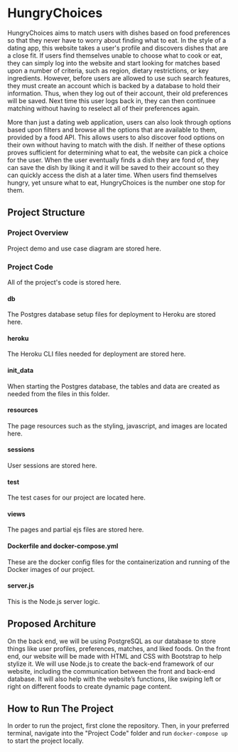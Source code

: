 # HungryChoices

HungryChoices aims to match users with dishes based on food preferences so that they never have to worry about finding what to eat. In the style of a dating app, this website takes a user's profile and discovers dishes that are a close fit. If users find themselves unable to choose what to cook or eat, they can simply log into the website and start looking for matches based upon a number of criteria, such as region, dietary restrictions, or key ingredients. However, before users are allowed to use such search features, they must create an account which is backed by a database to hold their information. Thus, when they log out of their account, their old preferences will be saved. Next time this user logs back in, they can then continuee matching without having to reselect all of their preferences again. 

More than just a dating web application, users can also look through options based upon filters and browse all the options that are available to them, provided by a food API. This allows users to also discover food options on their own without having to match with the dish. If neither of these options proves sufficient for determining what to eat, the website can pick a choice for the user. When the user eventually finds a dish they are fond of, they can save the dish by liking it and it will be saved to their account so they can quickly access the dish at a later time. When users find themselves hungry, yet unsure what to eat, HungryChoices is the number one stop for them.

## Project Structure
### Project Overview
Project demo and use case diagram are stored here.

### Project Code
All of the project's code is stored here.

#### db
The Postgres database setup files for deployment to Heroku are stored here.

#### heroku
The Heroku CLI files needed for deployment are stored here.

#### init_data
When starting the Postgres database, the tables and data are created as needed from the files in this folder.

#### resources
The page resources such as the styling, javascript, and images are located here.

#### sessions
User sessions are stored here.

#### test
The test cases for our project are located here.

#### views
The pages and partial ejs files are stored here.

#### Dockerfile and docker-compose.yml
These are the docker config files for the containerization and running of the Docker images of our project.

#### server.js
This is the Node.js server logic.
  
## Proposed Architure
On the back end, we will be using PostgreSQL as our database to store things like user profiles, preferences, matches, and liked foods. On the front end, our website will be made with HTML and CSS with Bootstrap to help stylize it. We will use Node.js to create the back-end framework of our website, including the communication between the front and back-end database. It will also help with the website’s functions, like swiping left or right on different foods to create dynamic page content.

## How to Run The Project
In order to run the project, first clone the repository. Then, in your preferred terminal, navigate into the "Project Code" folder and run `docker-compose up` to start the project locally.
